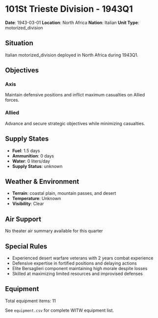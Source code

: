 # 101St Trieste Division - 1943Q1

**Date**: 1943-03-01
**Location**: North Africa
**Nation**: Italian
**Unit Type**: motorized_division

## Situation

Italian motorized_division deployed in North Africa during 1943Q1.

## Objectives

### Axis
Maintain defensive positions and inflict maximum casualties on Allied forces.

### Allied
Advance and secure strategic objectives while minimizing casualties.

## Supply States

- **Fuel**: 1.5 days
- **Ammunition**: 0 days
- **Water**: 0 liters/day
- **Supply Status**: unknown

## Weather & Environment

- **Terrain**: coastal plain, mountain passes, and desert
- **Temperature**: Unknown
- **Visibility**: Clear

## Air Support

No theater air summary available for this quarter

## Special Rules

- Experienced desert warfare veterans with 2 years combat experience
- Defensive expertise in fortified positions and delaying actions
- Elite Bersaglieri component maintaining high morale despite losses
- Skilled at maximizing limited resources and improvised defenses

## Equipment

Total equipment items: 11

See `equipment.csv` for complete WITW equipment list.
